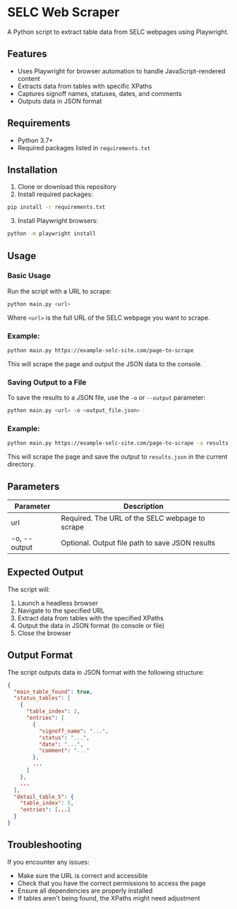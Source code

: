 # SELC Web Scraper

A Python script to extract table data from SELC webpages using Playwright.

## Features

- Uses Playwright for browser automation to handle JavaScript-rendered content
- Extracts data from tables with specific XPaths
- Captures signoff names, statuses, dates, and comments
- Outputs data in JSON format

## Requirements

- Python 3.7+
- Required packages listed in `requirements.txt`

## Installation

1. Clone or download this repository
2. Install required packages:

```bash
pip install -r requirements.txt
```

3. Install Playwright browsers:

```bash
python -m playwright install
```

## Usage

### Basic Usage

Run the script with a URL to scrape:

```bash
python main.py <url>
```

Where `<url>` is the full URL of the SELC webpage you want to scrape.

### Example:

```bash
python main.py https://example-selc-site.com/page-to-scrape
```

This will scrape the page and output the JSON data to the console.

### Saving Output to a File

To save the results to a JSON file, use the `-o` or `--output` parameter:

```bash
python main.py <url> -o <output_file.json>
```

### Example:

```bash
python main.py https://example-selc-site.com/page-to-scrape -o results.json
```

This will scrape the page and save the output to `results.json` in the current directory.

## Parameters

| Parameter | Description |
|-----------|-------------|
| url | Required. The URL of the SELC webpage to scrape |
| -o, --output | Optional. Output file path to save JSON results |

## Expected Output

The script will:
1. Launch a headless browser
2. Navigate to the specified URL
3. Extract data from tables with the specified XPaths
4. Output the data in JSON format (to console or file)
5. Close the browser

## Output Format

The script outputs data in JSON format with the following structure:

```json
{
  "main_table_found": true,
  "status_tables": [
    {
      "table_index": 2,
      "entries": [
        {
          "signoff_name": "...",
          "status": "...",
          "date": "...",
          "comment": "..."
        },
        ...
      ]
    },
    ...
  ],
  "detail_table_5": {
    "table_index": 5,
    "entries": [...]
  }
}
```

## Troubleshooting

If you encounter any issues:
- Make sure the URL is correct and accessible
- Check that you have the correct permissions to access the page
- Ensure all dependencies are properly installed
- If tables aren't being found, the XPaths might need adjustment
